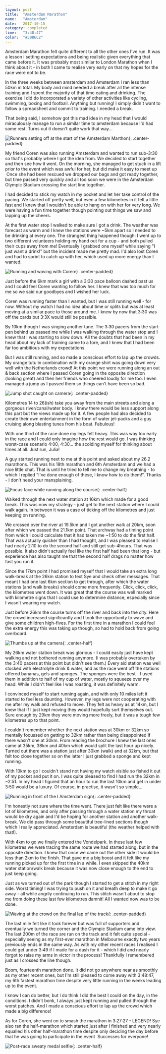 ```yaml
---
layout: post
title:  "Amsterdam Marathon"
name:   "Amsterdam"
date:   2017-10-15
category: completed
time:   "3:48:47"
color:  "#5086C2"
---
```


Amsterdam Marathon felt quite different to all the other ones I've run. It was a lesson i setting expectations and being realistic given everything that came before it. It was probably most similar to London Marathon when I think about it - in both I came to realise very early on that my hopes for the race were not to be.

In the three weeks between amsterdam and Amsterdam I ran less than 50km in total. My body and mind needed a break after all the intense training and I spent the majority of that time eating and drinking. The exercise I did do incorporated a variety of other activities like cycling, swimming, boxing and football. Anything but running! I simply didn't want to follow a spreadsheet and commit to training. I needed a break.

That being said, I somehow got this mad idea in my head that I would miraculously manage to run a similar time to amsterdam because I'd had some rest. Turns out it doesn't quite work that way...

![Runners setting off at the start of the Amsterdam Marthon](images/amsterdam-start.jpg){: .center-padded}

My friend Coren was also running Amsterdam and wanted to run sub-3:30 so that's probably where I got the idea from. We decided to start together and then see how it went. On the morning, she managed to get stuck in a lift prior to the event which was awful for her, but did make it easy to meet up  Once she had been rescued we dropped our bags and got ready together, but time passed very quickly and all too soon we were in the Amsterdam Olympic Stadium crossing the start line together.

I had decided to stick my watch in my pocket and let her take control of the pacing. We started off pretty well, but even a few kilometres in it felt a little fast and I knew that I wouldn't be able to hang on with her for very long. We were having a fun time together though pointing out things we saw and lapping up the cheers.

At the first water stop I walked to make sure I got a drink. The weather was forecast as warm and I knew the stations were ~5km apart so I needed to be drinking at every one. The strangest thing happened though: I went up to two different volunteers holding my hand out for a cup - and both pulled their cups away from me! Eventually I grabbed one myself while saying "I just want a drink!" but the incident made me pretty mad. I'd also lost Coren and had to sprint to catch up with her, which used up more energy than I wanted.

![Running and waving with Coren](images/amsterdam-coren.jpg){: .center-padded}

Just before the 6km mark a girl with a 3:30 pace balloon dashed past us and I could feel Coren wanting to follow her. I knew that was too much for me so we said our goodbyes and I wished her luck.

Coren was running faster than I wanted, but I was still running well - for now. Without my watch I had no idea about time or splits but was at least moving at a similar pace to those around me. I knew by now that 3:30 was off the cards but 3:3X would still be possible.

By 10km though I was singing another tune. The 3:30 pacers from the start-pen behind us passed me while I was walking through the water stop and I knew that I was starting to slow down. All the doubts that had been in my head about my lack of training came to a fore, and I knew that I had been far too ambitious with my expectations.

But I was still running, and so made a conscious effort to lap up the crowds. My orange tutu in combination with my orange shirt was going down very well with the Netherlands crowd! At this point we were running along an out & back section where I passed Coren going in the opposite direction (looking great) and then her friends who cheered loudly for me too. I even managed a jump as I passed them so things can't have been so bad.

![Jump shot caught on camera](images/amsterdam-jump.png){: .center-padded}

Kilometres 14 to 26(ish) take you away from the main streets and along a gorgeous river/canal/water body. I knew there would be less support along this part but the views made up for it. A few people had also decided to create their own entertainment in the form of water jet-packs and a guy cruising along blasting tunes from his boat. Fabulous!

With one third of the race done my legs felt heavy. This was way too early in the race and I could only imagine how the rest would go. I was thinking worst-case scenario 4:00, 4:30... the scolding myself for thinking about times at all. Just run, Julia!

A guy started running next to me at this point and asked about my 26.2 marathons. This was his 18th marathon and 6th Amsterdam and we had a nice little chat. That is until he tried to tell me to change my breathing - to which I replied "I've done enough of these, I know how to do them!". Thanks - I don't need your mansplaining. 

![Focus face while running along the course](images/amsterdam-park.jpg){: .center-half}

Walked through the next water station at 16km which made for a good break. This was now my strategy - just get to the next station where I could walk again. In between it was a case of ticking off the kilometres and just keeping on running.

We crossed over the river at 19.5km and I got another walk at 20km, soon after which we passed the 21.1km point. That archway had a timing point from which I could calculate that it had taken me ~1:50 to do the first half. That was actually quicker than I had thought, and I was pleased to realise I had nearly 2:10 to do the second half and still get sub-4hours. That was possible. It also didn't actually feel like the first half had been that long - but experience has also taught me that the second half drags no matter how fast you run it.

Since the 17km point I had promised myself that I would take an extra long walk-break at the 26km station to text Sye and check other messages. That meant I had one last 6km section to get through, after which the water stations (and walk breaks) should come more frequently. Click, click, click, the kilometres went down. It was great that the course was well marked with kilometre signs that I could use to determine distance, especially since I wasn't wearing my watch.

Just before 26km the course turns off the river and back into the city. Here the crowd increased significantly and I took the opportunity to wave and give some children high-fives. For the first time in a marathon I could feel the extra energy this was taking up though, so had to hold back from going overboard.

![Thumbs up at the camera](images/amsterdam-thumbs.jpg){: .center-half}

My 26km water station break was glorious - I could easily just have kept walking and not bothered running anymore. (I was probably overtaken by the 3:40 pacers at this point but didn't see them.) Every aid station was well stocked with electrolyte drink & water, and as the race went off the stations offered bananas, gels and sponges. The sponges were the best - I used them in addition to half of my cup of water, mostly to squeeze over my head. While I didn't feel like I was roasting, it was definitely warm.

I convinced myself to start running again, and with only 10 miles left it started to feel less daunting. However, my legs were not cooperating with me after my walk and refused to move. They felt as heavy as at 14km, but I knew that if I just kept moving they would hopefully sort themselves out. Sure enough by 29km they were moving more freely, but it was a tough few kilometres up to that point.

I couldn't remember whether the next station was at 30km or 32km so mentally focussed on getting to 32km rather than being disappointed if there wasn't one at 30km. From reading the brochure I knew the last ones came at 35km, 38km and 40km which would split the last hour up nicely. Turned out there was a station just after 30km (walk) and at 32km, but that felt too close together so on the latter I just grabbed a sponge and kept running.

With 10km to go I couldn't stand not having my watch visible so fished it out of my pocket and put it on. I was quite pleased to find I had run the 32km in ~2:51. In my head I figured that an hour to run the last 10km and get in under 3:50 would be a luxury. Of course, in practise, it wasn't so simple...

![Running in front of the I Amsterdam sign](images/amsterdam-iamsterdam.jpg){: .center-padded}

I'm honestly not sure where the time went. There just felt like there were a lot of kilometres, and only after passing through a water station my throat would be dry again and I'd be hoping for another station and another walk-break. We did pass through some beautiful tree-lined sections though which I really appreciated. Amsterdam is beautiful (the weather helped with that!).

With 4km to go we finally entered the Vondelpark. In these last few kilometres we were tracing the same route we had started along, but in the opposite direction. I knew that once we came out the other side it would be less than 2km to the finish. That gave me a big boost and it felt like my running picked up for the first time in a while. I even skipped the 40km water station/walk break because it was now close enough to the end to just keep going.

Just as we turned out of the park though I started to get a stitch in my right side. Worst timing! I was trying to push on it and breath deep to make it go away - all while angrily continuing to run. This stitch wasn't about to stop me from doing these last few kilometres damnit! All I wanted now was to be done.

![Waving at the crowd on the final lap of the track](images/amsterdam-wave.jpg){: .center-padded}

The last mile felt like it took forever but was full of supporters and eventually we turned the corner and the Olympic Stadium came into view. The last 200m of the race are run on the track and it felt quite special - especially seeing as my first-ever marathon in Melbourne exactly two years previously ends in the same way. As with my other recent races I realised I could get under 3:49 if I made for a dash for it - which I did and nearly forgot to raise my arms in victor in the process! Thankfully I remembered just as I crossed the line though.

Boom, fourteenth marathon done. It did not go anywhere near as smoothly as my other recent ones, but I'm still pleased to come away with 3:48:47, my 6th fastest marathon time despite very little running in the weeks leading up to the event.

I know I can do better, but I do think I did the best I could on the day, in the conditions. I didn't bonk, I always just kept running and pulled through the worst patches. And I made a conscious effort to lap up the crowd which made a big difference!

As for Coren, she went on to smash the marathon in 3:27:27 - LEGEND! Sye also ran the half-marathon which started just after I finished and very nearly equalled his other half-marathon time despite only deciding the day before that he was going to participate in the event  Successes for everyone!

![Post-race sweaty medal selfie](images/amsterdam-medal.jpg){: .center-half}